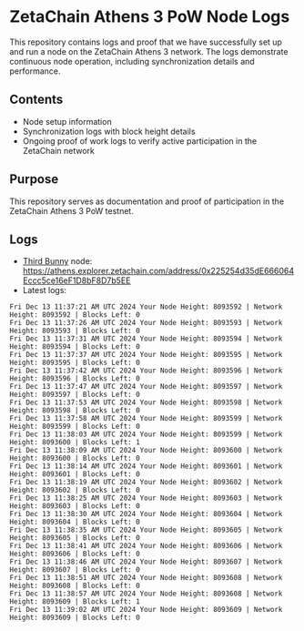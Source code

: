 # ZetaChain Athens 3 PoW Node Logs
This repository contains logs and proof that we have successfully set up and run a node on the ZetaChain Athens 3 network. The logs demonstrate continuous node operation, including synchronization details and performance.

## Contents
- Node setup information
- Synchronization logs with block height details
- Ongoing proof of work logs to verify active participation in the ZetaChain network

## Purpose
This repository serves as documentation and proof of participation in the ZetaChain Athens 3 PoW testnet.

## Logs

- [Third Bunny](https://thirdbunny.xyz/) node: https://athens.explorer.zetachain.com/address/0x225254d35dE666064Eccc5ce16eF1D8bF8D7b5EE
- Latest logs:
```
Fri Dec 13 11:37:21 AM UTC 2024 Your Node Height: 8093592 | Network Height: 8093592 | Blocks Left: 0
Fri Dec 13 11:37:26 AM UTC 2024 Your Node Height: 8093593 | Network Height: 8093593 | Blocks Left: 0
Fri Dec 13 11:37:31 AM UTC 2024 Your Node Height: 8093594 | Network Height: 8093594 | Blocks Left: 0
Fri Dec 13 11:37:37 AM UTC 2024 Your Node Height: 8093595 | Network Height: 8093595 | Blocks Left: 0
Fri Dec 13 11:37:42 AM UTC 2024 Your Node Height: 8093596 | Network Height: 8093596 | Blocks Left: 0
Fri Dec 13 11:37:47 AM UTC 2024 Your Node Height: 8093597 | Network Height: 8093597 | Blocks Left: 0
Fri Dec 13 11:37:53 AM UTC 2024 Your Node Height: 8093598 | Network Height: 8093598 | Blocks Left: 0
Fri Dec 13 11:37:58 AM UTC 2024 Your Node Height: 8093599 | Network Height: 8093599 | Blocks Left: 0
Fri Dec 13 11:38:03 AM UTC 2024 Your Node Height: 8093599 | Network Height: 8093600 | Blocks Left: 1
Fri Dec 13 11:38:09 AM UTC 2024 Your Node Height: 8093600 | Network Height: 8093600 | Blocks Left: 0
Fri Dec 13 11:38:14 AM UTC 2024 Your Node Height: 8093601 | Network Height: 8093601 | Blocks Left: 0
Fri Dec 13 11:38:19 AM UTC 2024 Your Node Height: 8093602 | Network Height: 8093602 | Blocks Left: 0
Fri Dec 13 11:38:25 AM UTC 2024 Your Node Height: 8093603 | Network Height: 8093603 | Blocks Left: 0
Fri Dec 13 11:38:30 AM UTC 2024 Your Node Height: 8093604 | Network Height: 8093604 | Blocks Left: 0
Fri Dec 13 11:38:35 AM UTC 2024 Your Node Height: 8093605 | Network Height: 8093605 | Blocks Left: 0
Fri Dec 13 11:38:41 AM UTC 2024 Your Node Height: 8093606 | Network Height: 8093606 | Blocks Left: 0
Fri Dec 13 11:38:46 AM UTC 2024 Your Node Height: 8093607 | Network Height: 8093607 | Blocks Left: 0
Fri Dec 13 11:38:51 AM UTC 2024 Your Node Height: 8093608 | Network Height: 8093608 | Blocks Left: 0
Fri Dec 13 11:38:57 AM UTC 2024 Your Node Height: 8093608 | Network Height: 8093609 | Blocks Left: 1
Fri Dec 13 11:39:02 AM UTC 2024 Your Node Height: 8093609 | Network Height: 8093609 | Blocks Left: 0
```
